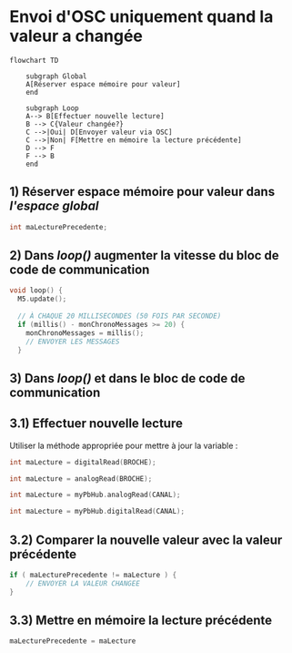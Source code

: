 # Envoi d'OSC uniquement quand la valeur a changée

```mermaid
flowchart TD
  
    subgraph Global
    A[Réserver espace mémoire pour valeur] 
    end

    subgraph Loop
    A--> B[Effectuer nouvelle lecture]
    B --> C{Valeur changée?}
    C -->|Oui| D[Envoyer valeur via OSC]
    C -->|Non| F[Mettre en mémoire la lecture précédente]
    D --> F
    F --> B
    end
```

## 1) Réserver espace mémoire pour valeur dans _l'espace global_

```cpp
int maLecturePrecedente;
```

## 2) Dans _loop()_ augmenter la vitesse du bloc de code de communication
```cpp
void loop() {
  M5.update();
  
  // À CHAQUE 20 MILLISECONDES (50 FOIS PAR SECONDE)
  if (millis() - monChronoMessages >= 20) {
    monChronoMessages = millis();
    // ENVOYER LES MESSAGES
  }
```

## 3) Dans _loop()_ et dans le bloc de code de communication

## 3.1) Effectuer nouvelle lecture

Utiliser la méthode appropriée pour mettre à jour la variable :

```cpp
int maLecture = digitalRead(BROCHE);
```

```cpp
int maLecture = analogRead(BROCHE);
```

```cpp
int maLecture = myPbHub.analogRead(CANAL);
```

```cpp
int maLecture = myPbHub.digitalRead(CANAL);
```

## 3.2) Comparer la nouvelle valeur avec la valeur précédente

```cpp
if ( maLecturePrecedente != maLecture ) {
    // ENVOYER LA VALEUR CHANGEE
}
```

## 3.3) Mettre en mémoire la lecture précédente

```cpp
maLecturePrecedente = maLecture
```